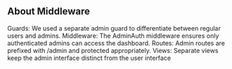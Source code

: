 ## About Middleware

Guards: We used a separate admin guard to differentiate between regular users and admins.
Middleware: The AdminAuth middleware ensures only authenticated admins can access the dashboard.
Routes: Admin routes are prefixed with /admin and protected appropriately.
Views: Separate views keep the admin interface distinct from the user interface